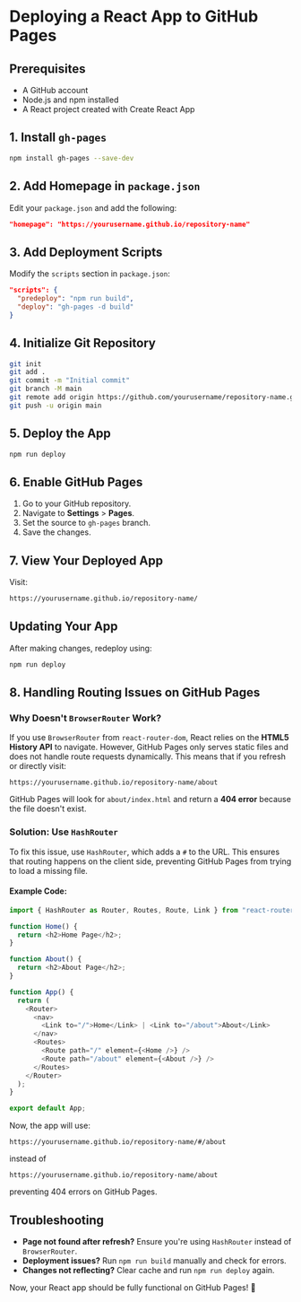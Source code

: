 # Deploying a React App to GitHub Pages

## Prerequisites
- A GitHub account
- Node.js and npm installed
- A React project created with Create React App

## 1. Install `gh-pages`
```sh
npm install gh-pages --save-dev
```

## 2. Add Homepage in `package.json`
Edit your `package.json` and add the following:
```json
"homepage": "https://yourusername.github.io/repository-name"
```

## 3. Add Deployment Scripts
Modify the `scripts` section in `package.json`:
```json
"scripts": {
  "predeploy": "npm run build",
  "deploy": "gh-pages -d build"
}
```

## 4. Initialize Git Repository
```sh
git init
git add .
git commit -m "Initial commit"
git branch -M main
git remote add origin https://github.com/yourusername/repository-name.git
git push -u origin main
```

## 5. Deploy the App
```sh
npm run deploy
```

## 6. Enable GitHub Pages
1. Go to your GitHub repository.
2. Navigate to **Settings** > **Pages**.
3. Set the source to `gh-pages` branch.
4. Save the changes.

## 7. View Your Deployed App
Visit:
```sh
https://yourusername.github.io/repository-name/
```

## Updating Your App
After making changes, redeploy using:
```sh
npm run deploy
```

## 8. Handling Routing Issues on GitHub Pages
### Why Doesn't `BrowserRouter` Work?
If you use `BrowserRouter` from `react-router-dom`, React relies on the **HTML5 History API** to navigate. However, GitHub Pages only serves static files and does not handle route requests dynamically. This means that if you refresh or directly visit:
```
https://yourusername.github.io/repository-name/about
```
GitHub Pages will look for `about/index.html` and return a **404 error** because the file doesn't exist.

### Solution: Use `HashRouter`
To fix this issue, use `HashRouter`, which adds a `#` to the URL. This ensures that routing happens on the client side, preventing GitHub Pages from trying to load a missing file.

#### Example Code:
```js
import { HashRouter as Router, Routes, Route, Link } from "react-router-dom";

function Home() {
  return <h2>Home Page</h2>;
}

function About() {
  return <h2>About Page</h2>;
}

function App() {
  return (
    <Router>
      <nav>
        <Link to="/">Home</Link> | <Link to="/about">About</Link>
      </nav>
      <Routes>
        <Route path="/" element={<Home />} />
        <Route path="/about" element={<About />} />
      </Routes>
    </Router>
  );
}

export default App;
```

Now, the app will use:
```
https://yourusername.github.io/repository-name/#/about
```
instead of
```
https://yourusername.github.io/repository-name/about
```
preventing 404 errors on GitHub Pages.

## Troubleshooting
- **Page not found after refresh?** Ensure you're using `HashRouter` instead of `BrowserRouter`.
- **Deployment issues?** Run `npm run build` manually and check for errors.
- **Changes not reflecting?** Clear cache and run `npm run deploy` again.

Now, your React app should be fully functional on GitHub Pages! 🚀

